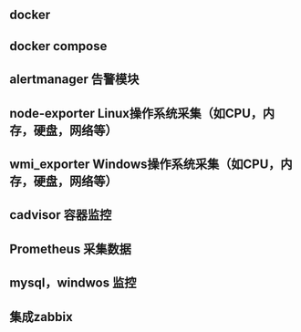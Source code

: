 ## docker 

## docker compose

## alertmanager 告警模块

## node-exporter Linux操作系统采集（如CPU，内存，硬盘，网络等）

## wmi_exporter Windows操作系统采集（如CPU，内存，硬盘，网络等）

## cadvisor 容器监控

## Prometheus 采集数据

## mysql，windwos 监控

## 集成zabbix
